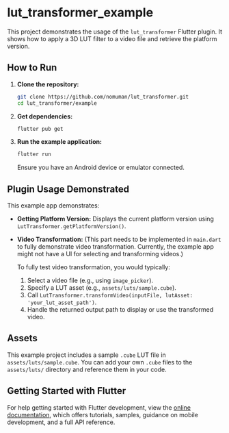 # lut_transformer_example

This project demonstrates the usage of the `lut_transformer` Flutter plugin. It shows how to apply a 3D LUT filter to a video file and retrieve the platform version.

## How to Run

1.  **Clone the repository:**
    ```bash
    git clone https://github.com/nomuman/lut_transformer.git
    cd lut_transformer/example
    ```

2.  **Get dependencies:**
    ```bash
    flutter pub get
    ```

3.  **Run the example application:**
    ```bash
    flutter run
    ```

    Ensure you have an Android device or emulator connected.

## Plugin Usage Demonstrated

This example app demonstrates:

-   **Getting Platform Version:** Displays the current platform version using `LutTransformer.getPlatformVersion()`.
-   **Video Transformation:** (This part needs to be implemented in `main.dart` to fully demonstrate video transformation. Currently, the example app might not have a UI for selecting and transforming videos.)

    To fully test video transformation, you would typically:
    1.  Select a video file (e.g., using `image_picker`).
    2.  Specify a LUT asset (e.g., `assets/luts/sample.cube`).
    3.  Call `LutTransformer.transformVideo(inputFile, lutAsset: 'your_lut_asset_path')`.
    4.  Handle the returned output path to display or use the transformed video.

## Assets

This example project includes a sample `.cube` LUT file in `assets/luts/sample.cube`. You can add your own `.cube` files to the `assets/luts/` directory and reference them in your code.

## Getting Started with Flutter

For help getting started with Flutter development, view the
[online documentation](https://docs.flutter.dev/), which offers tutorials,
samples, guidance on mobile development, and a full API reference.
